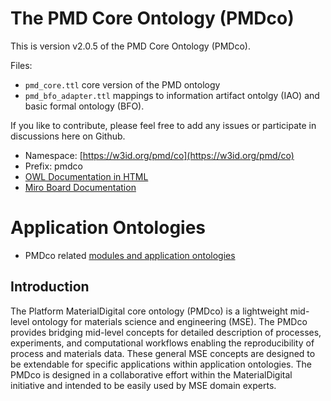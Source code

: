 # The PMD Core Ontology (PMDco) 

This is version v2.0.5 of the PMD Core Ontology (PMDco). 

Files: 
 - ```pmd_core.ttl```    core version of the PMD ontology
 - ```pmd_bfo_adapter.ttl```     mappings to information artifact ontolgy (IAO) and basic formal ontology (BFO). 

If you like to contribute, please feel free to add any issues or participate in discussions here on Github.

* Namespace: [https://w3id.org/pmd/co](https://w3id.org/pmd/co)
* Prefix: pmdco
* [OWL Documentation in HTML](https://w3id.org/pmd/co) 
* [Miro Board Documentation](https://miro.com/app/board/uXjVPn5wGiA=)

# Application Ontologies 

* PMDco related [modules and application ontologies](https://github.com/materialdigital/application-ontologies)

## Introduction
The Platform MaterialDigital core ontology (PMDco) is a lightweight mid-level ontology for materials science and engineering (MSE). The PMDco provides bridging mid-level concepts for detailed description of processes, experiments, and computational workflows enabling the reproducibility of process and materials data. These general MSE concepts are designed to be extendable for specific applications within application ontologies. The PMDco is designed in a collaborative effort within the MaterialDigital initiative and intended to be easily used by MSE domain experts.
